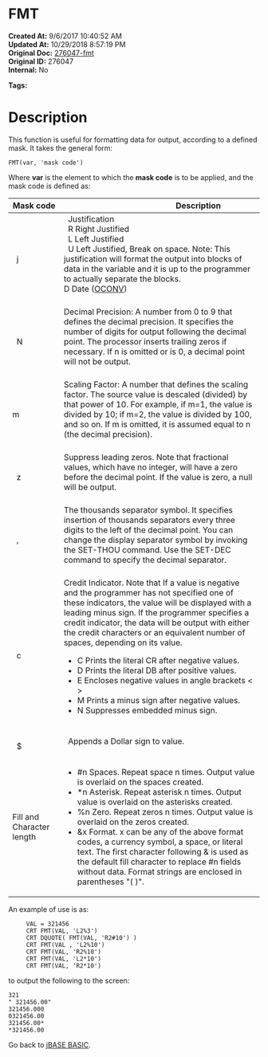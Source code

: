 # FMT

**Created At:** 9/6/2017 10:40:52 AM  
**Updated At:** 10/29/2018 8:57:19 PM  
**Original Doc:** [276047-fmt](https://docs.jbase.com/36868-jbase-basic/276047-fmt)  
**Original ID:** 276047  
**Internal:** No  

**Tags:**
<badge text='text formatting' vertical='middle' />

# Description 

This function is useful for formatting data for output, according to a defined mask. It takes the general form:

```
FMT(var, 'mask code')
```

Where **var** is the element to which the **mask code** is to be applied, and the mask code is defined as:


| Mask code<br> |                                     Description<br> |
| --- | --- |
|   j<br> |   Justification<br>  R Right Justified<br>  L Left Justified<br>  U Left Justified, Break on space. Note: This justification will format the output into blocks of data in the variable and it is up to the programmer to actually separate the blocks.<br>D Date ([OCONV](./../oconv))<br><br> |
|   N<br> | Decimal Precision: A number from 0 to 9 that defines the decimal precision. It specifies the number of digits for output following the decimal point. The processor inserts trailing zeros if necessary. If n is omitted or is 0, a decimal point will not be output.<br><br> |
| m<br> | Scaling Factor: A number that defines the scaling factor. The source value is descaled (divided) by that power of 10. For example, if m=1, the value is divided by 10; if m=2, the value is divided by 100, and so on. If m is omitted, it is assumed equal to n (the decimal precision).<br><br> |
|   z<br> | Suppress leading zeros. Note that fractional values, which have no integer, will have a zero before the decimal point. If the value is zero, a null will be output.<br> <br> |
|   ,<br> | The thousands separator symbol. It specifies insertion of thousands separators every three digits to the left of the decimal point. You can change the display separator symbol by invoking the SET-THOU command. Use the SET-DEC command to specify the decimal separator.<br><br> |
|   c<br> | Credit Indicator. Note that If a value is negative and the programmer has not specified one of these indicators, the value will be displayed with a leading minus sign. If the programmer specifies a credit indicator, the data will be output with either the credit characters or an equivalent number of spaces, depending on its value.<ul><li>C Prints the literal CR after negative values.</li><li>D Prints the literal DB after positive values.</li><li>E Encloses negative values in angle brackets &lt; &gt;</li><li>M Prints a minus sign after negative values.</li><li>N Suppresses embedded minus sign.</li></ul><br> |
|   $<br> |   Appends a Dollar sign to value.<br><br> |
| Fill and Character length<br> | <ul><li>#n Spaces. Repeat space n times. Output value is overlaid on the spaces created.</li><li>*n Asterisk. Repeat asterisk n times. Output value is overlaid on the asterisks created.</li><li>%n Zero. Repeat zeros n times. Output value is overlaid on the zeros created.</li><li>&amp;x Format. x can be any of the above format codes, a currency symbol, a space, or literal text. The first character following &amp; is used as the default fill character to replace #n fields without data. Format strings are enclosed in parentheses &quot;( )&quot;.</li></ul> |




An example of use is as:

```
     VAL = 321456
     CRT FMT(VAL, 'L2%3')
     CRT DQUOTE( FMT(VAL, 'R2#10') )  
     CRT FMT(VAL , 'L2%10')  
     CRT FMT(VAL, 'R2%10')   
     CRT FMT(VAL, 'L2*10')    
     CRT FMT(VAL, 'R2*10')
```

to output the following to the screen:

```
321
" 321456.00"
321456.000
0321456.00
321456.00*
*321456.00
```



Go back to [jBASE BASIC](./../jbase-basic-programmers-reference-guide).
